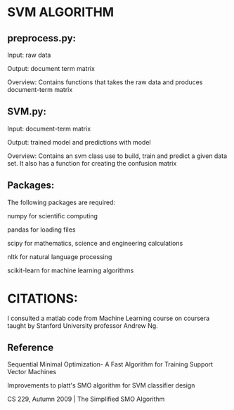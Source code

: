 # SVM ALGORITHM

## preprocess.py:
Input: raw data

Output: document term matrix

Overview: Contains functions that takes the raw data and produces document-term matrix

## SVM.py:
Input: document-term matrix

Output: trained model and predictions with model

Overview: Contains an svm class use to build, train and predict a given data set. It also has a function
            for creating the confusion matrix

## Packages:
The following packages are required:

numpy for scientific computing

pandas for loading files

scipy for mathematics, science and engineering calculations

nltk for natural language processing

scikit-learn for machine learning algorithms

# CITATIONS:
I consulted a matlab code from Machine Learning course on coursera taught by Stanford University professor
Andrew Ng.

## Reference
Sequential Minimal Optimization- A Fast Algorithm for Training Support Vector Machines

Improvements to platt's SMO algorithm for SVM classifier design

CS 229, Autumn 2009 | The Simplified SMO Algorithm
